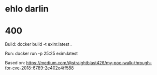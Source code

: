 # ehlo darlin
# 400

Build:
docker build -t exim:latest .

Run:
docker run -p 25:25 exim:latest

Based on:
https://medium.com/@straightblast426/my-poc-walk-through-for-cve-2018-6789-2e402e4ff588
